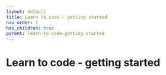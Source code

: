 ```yaml
---
layout: default
title: Learn to code - getting started
nav_order: 1
has_children: true
parent: learn-to-code-getting-started
---
```


# Learn to code - getting started
